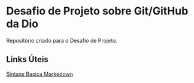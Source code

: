 # Desafio de Projeto sobre Git/GitHub da Dio    
Repositório criado para o Desafio de Projeto.

## Links Úteis
[Sintaxe Basica Markedown](https://markdownguide.org/basic-syntax/)
